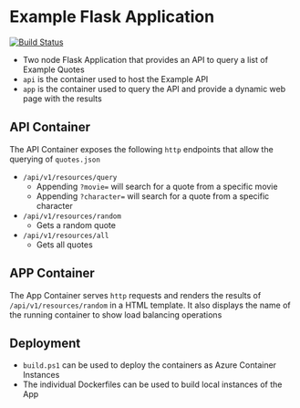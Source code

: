# Example Flask Application

[![Build Status](https://dev.azure.com/gallowst/docker/_build/latest?definitionId=20&branchName=master)](https://dev.azure.com/gallowst/docker/_build/latest?definitionId=20&branchName=master)

- Two node Flask Application that provides an API to query a list of Example Quotes
- `api` is the container used to host the Example API
- `app` is the container used to query the API and provide a dynamic web page with the results

## API Container

The API Container exposes the following `http` endpoints that allow the querying of `quotes.json`

- `/api/v1/resources/query`
  - Appending `?movie=` will search for a quote from a specific movie
  - Appending `?character=` will search for a quote from a specific character
- `/api/v1/resources/random`
  - Gets a random quote
- `/api/v1/resources/all`
  - Gets all quotes

## APP Container

The App Container serves `http` requests and renders the results of `/api/v1/resources/random` in a HTML template.  It also displays the name of the running container to show load balancing operations

## Deployment

- `build.ps1` can be used to deploy the containers as Azure Container Instances
- The individual Dockerfiles can be used to build local instances of the App